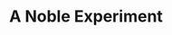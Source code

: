 ---
pid: CH498
title: A Noble Experiment
location_transcription: City Hall
zipcode: '20036'
outside_phl: 'Washington DC '
neighborhood: 
age: '29'
age_range: 20-29
instagram: 
image_file_name: CH_498.jpg
proposal_transcription: A child dressed in oversized founding father clothes. On a
  column. With the word //Tomorrow// beneath.
topic: 
topic_summary: 
type: 
keywords_other: 
credit: Chris
image_labels: 
twitter: 
facebook: 
permalink: "/monuments/ch498/"
layout: item-page
---